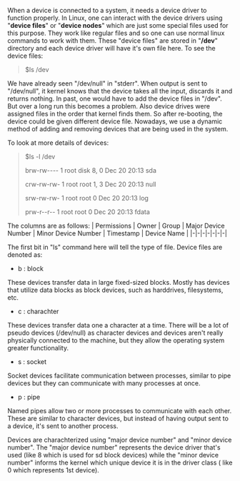 When a device is connected to a system, it needs a device driver to function properly. In Linux, one can interact with the device drivers using "**device files**" or "**device nodes**" which are just some special files used for this purpose. They work like regular files and so one can use normal linux commands to work with them. These "device files" are stored in "**/dev**" directory and each device driver will have it's own file here. To see the device files:
> $ls /dev

We have already seen "/dev/null" in "stderr". When output is sent to "/dev/null", it kernel knows that the device takes all the input, discards it and returns nothing. In past, one would have to add the device files in "/dev". But over a long run this becomes a problem. Also device drives were assigned files in the order that kernel finds them. So after re-booting, the device could be given different device file. Nowadays, we use a dynamic method of adding and removing devices that are being used in the system.

To look at more details of devices:
> $ls -l /dev
>
> brw-rw----   1 root disk      8,   0 Dec 20 20:13 sda
>
> crw-rw-rw-   1 root root      1,   3 Dec 20 20:13 null
>
> srw-rw-rw-   1 root root           0 Dec 20 20:13 log
>
> prw-r--r--   1 root root           0 Dec 20 20:13 fdata

The columns are as follows:
| Permissions | Owner | Group | Major Device Number | Minor Device Number | Timestamp | Device Name |
|-|-|-|-|-|-|-|

The first bit in "ls" command here will tell the type of file. Device files are denoted as:
+ b : block

These devices transfer data in large fixed-sized blocks. Mostly has devices that utilize data blocks as block devices, such as harddrives, filesystems, etc.
+ c : charachter

These devices transfer data one a character at a time. There will be a lot of pseudo devices \(/dev/null\) as character devices and devices aren't really physically connected to the machine, but they allow the operating system greater functionality.
+ s : socket

Socket devices facilitate communication between processes, similar to pipe devices but they can communicate with many processes at once.
+ p : pipe

Named pipes allow two or more processes to communicate with each other. These are similar to character devices, but instead of having output sent to a device, it's sent to another process.

Devices are charachterized using "major device number" and "minor device number". The "major device number" represents the device driver that's used \(like 8 which is used for sd block devices\) while the "minor device number" informs the kernel which unique device it is in the driver class \( like 0 which represents 1st device\).


